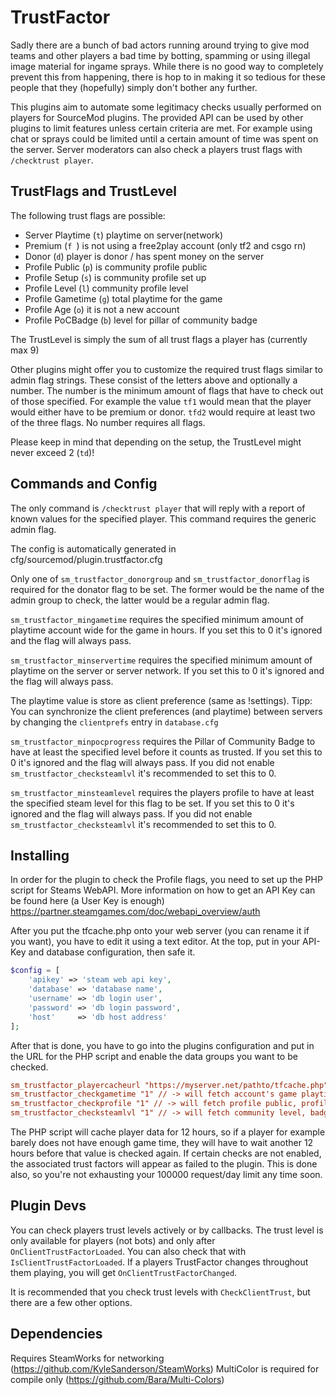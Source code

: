 # TrustFactor

Sadly there are a bunch of bad actors running around trying to give mod teams and other players a bad time by botting, spamming or using illegal image material for ingame sprays. While there is no good way to completely prevent this from happening, there is hop to in making it so tedious for these people that they (hopefully) simply don't bother any further.

This plugins aim to automate some legitimacy checks usually performed on players for SourceMod plugins. The provided API can be used by other plugins to limit features unless certain criteria are met. For example using chat or sprays could be limited until a certain amount of time was spent on the server.
Server moderators can also check a players trust flags with `/checktrust player`.

## TrustFlags and TrustLevel

The following trust flags are possible:
* Server Playtime (`t`)  playtime on server(network)
* Premium (`f `) is not using a free2play account (only tf2 and csgo rn)
* Donor (`d`)  player is donor / has spent money on the server
* Profile Public (`p`)  is community profile public
* Profile Setup (`s`)  is community profile set up
* Profile Level (`l`)  community profile level
* Profile Gametime (`g`)  total playtime for the game
* Profile Age (`o`)  it is not a new account
* Profile PoCBadge (`b`)  level for pillar of community badge

The TrustLevel is simply the sum of all trust flags a player has (currently max 9)

Other plugins might offer you to customize the required trust flags similar to admin flag strings. These consist of the letters above and optionally a number. The number is the minimum amount of flags that have to check out of those specified. For example the value `tf1` would mean that the player would either have to be premium or donor. `tfd2` would require at least two of the three flags. No number requires all flags.

Please keep in mind that depending on the setup, the TrustLevel might never exceed 2 (`td`)!

## Commands and Config

The only command is `/checktrust player` that will reply with a report of known values for the specified player. This command requires the generic admin flag.

The config is automatically generated in cfg/sourcemod/plugin.trustfactor.cfg

Only one of `sm_trustfactor_donorgroup` and `sm_trustfactor_donorflag` is required for the donator flag to be set. The former would be the name of the admin group to check, the latter would be a regular admin flag.

`sm_trustfactor_mingametime` requires the specified minimum amount of playtime account wide for the game in hours. If you set this to 0 it's ignored and the flag will always pass.

`sm_trustfactor_minservertime` requires the specified minimum amount of playtime on the server or server network. If you set this to 0 it's ignored and the flag will always pass.

The playtime value is store as client preference (same as !settings). Tipp: You can synchronize the client preferences (and playtime) between servers by changing the `clientprefs` entry in `database.cfg`

`sm_trustfactor_minpocprogress` requires the Pillar of Community Badge to have at least the specified level before it counts as trusted. If you set this to 0 it's ignored and the flag will always pass. If you did not enable `sm_trustfactor_checksteamlvl` it's recommended to set this to 0.

`sm_trustfactor_minsteamlevel` requires the players profile to have at least the specified steam level for this flag to be set. If you set this to 0 it's ignored and the flag will always pass. If you did not enable `sm_trustfactor_checksteamlvl` it's recommended to set this to 0.

## Installing

In order for the plugin to check the Profile flags, you need to set up the PHP script for Steams WebAPI. More information on how to get an API Key can be found here (a User Key is enough) https://partner.steamgames.com/doc/webapi_overview/auth

After you put the tfcache.php onto your web server (you can rename it if you want), you have to edit it using a text editor.
At the top, put in your API-Key and database configuration, then safe it.

```php
$config = [
	'apikey' => 'steam web api key',
	'database' => 'database name',
	'username' => 'db login user',
	'password' => 'db login password',
	'host'     => 'db host address'
];
```

After that is done, you have to go into the plugins configuration and put in the URL for the PHP script and enable the data groups you want to be checked.

```ini
sm_trustfactor_playercacheurl "https://myserver.net/pathto/tfcache.php"
sm_trustfactor_checkgametime "1" // -> will fetch account's game playtime
sm_trustfactor_checkprofile "1" // -> will fetch profile public, profile set up, fresh account
sm_trustfactor_checksteamlvl "1" // -> will fetch community level, badge level
```

The PHP script will cache player data for 12 hours, so if a player for example barely does not have enough game time, they will have to wait another 12 hours before that value is checked again. If certain checks are not enabled, the associated trust factors will appear as failed to the plugin. This is done also, so you're not exhausting your 100000 request/day limit any time soon.

## Plugin Devs

You can check players trust levels actively or by callbacks. The trust level is only available for players (not bots) and only after `OnClientTrustFactorLoaded`. You can also check that with `IsClientTrustFactorLoaded`. If a players TrustFactor changes throughout them playing, you will get `OnClientTrustFactorChanged`.

It is recommended that you check trust levels with `CheckClientTrust`, but there are a few other options.

## Dependencies

Requires SteamWorks for networking (https://github.com/KyleSanderson/SteamWorks)
MultiColor is required for compile only (https://github.com/Bara/Multi-Colors)